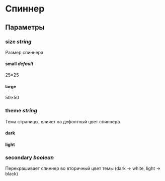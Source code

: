 # Спиннер

## Параметры

### size *string*

Размер спиннера

#### small *default*

25×25

#### large

50×50

### theme *string*

Тема страницы, влияет на дефолтный цвет спиннера

#### dark

#### light

### secondary *boolean*

Перекрашивает спиннер во вторичный цвет темы (dark → white, light → black)
